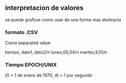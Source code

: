 ## interpretacion de valores
se puede graficar como usar de una forma mas abstracta

### formato .CSV
Coma separated value

tiempo, dato1, dato2/n
lunes,05,04/n
martes,9,10/n

### Tiempo EPOCH/UNIX

t0 = 1 de enero de 1970, dt = 1 por segundo



